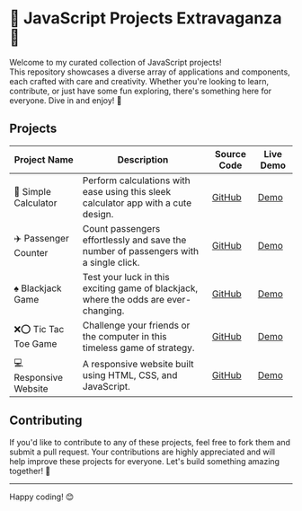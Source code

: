 # 🚀 JavaScript Projects Extravaganza 🎉

Welcome to my curated collection of JavaScript projects!<br>
This repository showcases a diverse array of applications and components, each crafted with care and creativity. Whether you're looking to learn, contribute, or just have some fun exploring, there's something here for everyone. Dive in and enjoy! 🌟

## Projects

| Project Name            | Description                                                                                  | Source Code  | Live Demo  |
|-------------------------|----------------------------------------------------------------------------------------------|--------------|------------|
| 🧮 Simple Calculator    | Perform calculations with ease using this sleek calculator app with a cute design.           | [GitHub](https://github.com/Yumna0019/Calculator)  | [Demo](https://calculator-x-js.netlify.app/)  |
| ✈️ Passenger Counter     | Count passengers effortlessly and save the number of passengers with a single click.        | [GitHub](https://github.com/Yumna0019/Passenger-Counter-App)  | [Demo](https://passenger-counter-app-x-js.netlify.app/)  |
| ♠️ Blackjack Game        | Test your luck in this exciting game of blackjack, where the odds are ever-changing.         | [GitHub](https://github.com/Yumna0019/Blackjack-Game)  | [Demo](https://blackjack-game-x-js.netlify.app/)  |
| ❌⭕ Tic Tac Toe Game         | Challenge your friends or the computer in this timeless game of strategy.                    | [GitHub](https://github.com/Yumna0019/Tic-Tac-Toe-Game)  | [Demo](https://tic-tac-toe-game-x-js.netlify.app/)  |
| 💻 Responsive Website        | A responsive website built using HTML, CSS, and JavaScript.                 | [GitHub](https://github.com/Yumna0019/My_Website)  | [Demo](https://my-website-yy.netlify.app/)  |

## Contributing

If you'd like to contribute to any of these projects, feel free to fork them and submit a pull request. Your contributions are highly appreciated and will help improve these projects for everyone. Let's build something amazing together! 🚀

---

Happy coding! 😊

